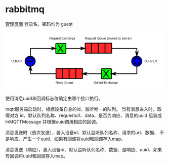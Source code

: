 # rabbitmq
[管理页面](http://120.78.133.4:15672/#/)  登录名、密码均为 guest


![rabbitmq 发送响应模式](./doc/rabbitmq_rpc_model.png "发送响应模式")


使用消息uuid和回调标志位确定由哪个接口执行。

mqtt服务端启动时，根据设备自身的id，监听唯一的队列。
当有消息进入时，取得对方 id、默认队列名称、requesturl、data、是否为响应、消息的uuid
组装成 InMQTTMessage 并根据uuid调用相应的回调。

消息发送时（首次发送），装入设备id、默认监听队列名称、请求的url、数据、
不是响应、产生一个uuid、如果有回调将uuid和回调存入map。

消息发送（响应），装入设备id、默认监听队列名称、数据、是响应、uuid、如果有回调将uuid和回调存入map。